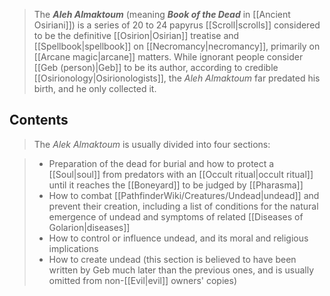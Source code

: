 > The ***Aleh Almaktoum*** (meaning ***Book of the Dead*** in [[Ancient Osiriani]]) is a series of 20 to 24 papyrus [[Scroll|scrolls]] considered to be the definitive [[Osirion|Osirian]] treatise and [[Spellbook|spellbook]] on [[Necromancy|necromancy]], primarily on [[Arcane magic|arcane]] matters. While ignorant people consider [[Geb (person)|Geb]] to be its author, according to credible [[Osirionology|Osirionologists]], the *Aleh Almaktoum* far predated his birth, and he only collected it.


## Contents

> The *Alek Almaktoum* is usually divided into four sections:

> - Preparation of the dead for burial and how to protect a [[Soul|soul]] from predators with an [[Occult ritual|occult ritual]] until it reaches the [[Boneyard]] to be judged by [[Pharasma]]
> - How to combat [[PathfinderWiki/Creatures/Undead|undead]] and prevent their creation, including a list of conditions for the natural emergence of undead and symptoms of related [[Diseases of Golarion|diseases]]
> - How to control or influence undead, and its moral and religious implications
> - How to create undead (this section is believed to have been written by Geb much later than the previous ones, and is usually omitted from non-[[Evil|evil]] owners' copies)






